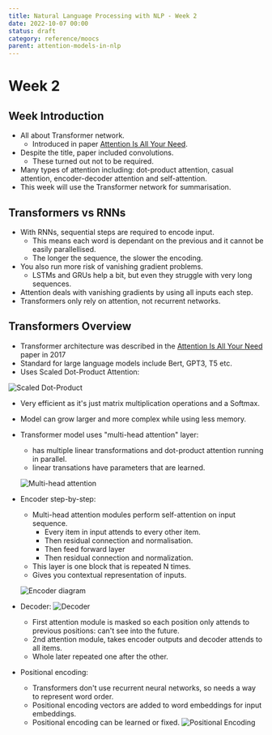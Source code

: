 ```yaml
---
title: Natural Language Processing with NLP - Week 2
date: 2022-10-07 00:00
status: draft
category: reference/moocs
parent: attention-models-in-nlp
---
```


# Week 2

## Week Introduction

* All about Transformer network.
    * Introduced in paper [Attention Is All Your Need](https://arxiv.org/abs/1706.03762).
* Despite the title, paper included convolutions.
    * These turned out not to be required.
* Many types of attention including: dot-product attention, casual attention, encoder-decoder attention and self-attention.
* This week will use the Transformer network for summarisation.

## Transformers vs RNNs

* With RNNs, sequential steps are required to encode input.
    * This means each word is dependant on the previous and it cannot be easily parallellised.
    * The longer the sequence, the slower the encoding. 
* You also run more risk of vanishing gradient problems.
    * LSTMs and GRUs help a bit, but even they struggle with very long sequences.
* Attention deals with vanishing gradients by using all inputs each step.
* Transformers only rely on attention, not recurrent networks.

## Transformers Overview

* Transformer architecture was described in the [Attention Is All Your Need](https://arxiv.org/abs/1706.03762) paper in 2017
* Standard for large language models include Bert, GPT3, T5 etc.
* Uses Scaled Dot-Product Attention:

![Scaled Dot-Product](/_media/attention-scaled-dot-product.png)

* Very efficient as it's just matrix multiplication operations and a Softmax.
* Model can grow larger and more complex while using less memory.

* Transformer model uses "multi-head attention" layer:
    * has multiple linear transformations and dot-product attention running in parallel.
    * linear transations have parameters that are learned.
    
    ![Multi-head attention](/_media/attention-multi-head.png)
    
* Encoder step-by-step:
    * Multi-head attention modules perform self-attention on input sequence.
        * Every item in input attends to every other item.
        * Then residual connection and normalisation.
        * Then feed forward layer
        * Then residual connection and normalization.
    * This layer is one block that is repeated N times.
    * Gives you contextual representation of inputs.
    
    ![Encoder diagram](/_media/attention-encoder.png)
* Decoder:
    ![Decoder](/_media/attention-decoder.png)
    * First attention module is masked so each position only attends to previous positions: can't see into the future.
    * 2nd attention module, takes encoder outputs and decoder attends to all items.
    * Whole later repeated one after the other.
* Positional encoding:
    * Transformers don't use recurrent neural networks, so needs a way to represent word order.
    * Positional encoding vectors are added to word embeddings for input embeddings.
    * Positional encoding can be learned or fixed.
    ![Positional Encoding](/_media/attention-pos-encoding.png)
